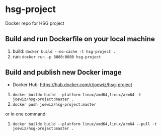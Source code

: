 # hsg-project
Docker repo for HSG project

## Build and run Dockerfile on your local machine

1. build: `docker build --no-cache -t hsg-project .`
2. run: `docker run -p 8080:8080 hsg-project`


## Build and publish new Docker image

* Docker Hub: https://hub.docker.com/r/joewiz/hsg-project

1. `docker buildx build --platform linux/amd64,linux/arm64 -t joewiz/hsg-project:master .`
2. `docker push joewiz/hsg-project:master`

or in one command: 

1. `docker buildx build --platform linux/amd64,linux/arm64 --pull -t joewiz/hsg-project:master .`